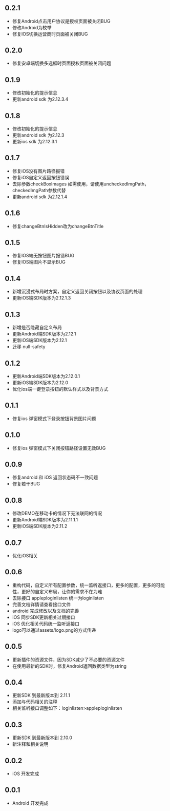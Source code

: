 #  

## 0.2.1

* 修复Android点击用户协议是授权页面被关闭BUG
* 修改Android为枚举
* 修复IOS切换运营商时页面被关闭BUG

## 0.2.0

* 修复安卓端切换多选框时页面授权页面被关闭问题

## 0.1.9

* 修改初始化的提示信息
* 更新android sdk 为2.12.3.4

## 0.1.8

* 修改初始化的提示信息
* 更新android sdk 为2.12.3
* 更新ios sdk 为2.12.3.1

## 0.1.7

* 修复iOS没有图片路径报错
* 修复iOS自定义返回按钮错误
* 去除参数checkBoxImages 如需使用，请使用uncheckedImgPath，checkedImgPath参数代替
* 更新android sdk 为2.12.1.4


## 0.1.6

* 修复changeBtnIsHidden改为changeBtnTitle

## 0.1.5

* 修复IOS端无按钮图片报错BUG
* 修复IOS端图片不显示BUG

## 0.1.4

* 新增沉浸式布局时方案，自定义返回关闭按钮以及协议页面的处理
* 更新iOS端SDK版本为2.12.1.3

## 0.1.3

* 新增是否隐藏自定义布局
* 更新Android端SDK版本为2.12.1
* 更新iOS端SDK版本为2.12.1
* 迁移 null-safety

## 0.1.2

* 更新Android端SDK版本为2.12.0.1
* 更新iOS端SDK版本为2.12.0
* 优化ios端一键登录按钮的默认样式以及背景方式

## 0.1.1

* 修复ios 弹窗模式下登录按钮背景图片问题

## 0.1.0

* 修复ios 弹窗模式下关闭按钮路径设置无效BUG

## 0.0.9

* 修复android 和 iOS 返回状态码不一致问题
* 修复若干BUG

## 0.0.8

* 修改DEMO在移动卡的情况下无法联网的情况
* 更新Android端SDK版本为2.11.1.1
* 更新iOS端SDK版本为2.11.2

## 0.0.7

* 优化iOS相关

## 0.0.6

* 重构代码，自定义所有配置参数，统一监听返接口，更多的配置，更多的可能性，更好的自定义布局，让你的需求不在为难
* 去除接口 appleploginlisten 统一为loginlisten
* 完善文档详情请查看接口文件
* android 完成修改以及文档的完善
* iOS 同步SDK更新相关过期接口
* iOS 优化相关代码统一监听返接口
* logo可以通过assets/logo.png的方式传递

## 0.0.5

* 更新插件的资源文件，因为SDK减少了不必要的资源文件
* 在使用最新的SDK时，修复Android返回数据类型为string

## 0.0.4

* 更新SDK 到最新版本到 2.11.1
* 添加与代码相关的注释
* 相关监听接口调整如下：loginlisten>appleploginlisten

## 0.0.3

* 更新SDK 到最新版本到 2.10.0
* 新注释和相关说明

## 0.0.2

* iOS 开发完成
  
## 0.0.1

* Android 开发完成
